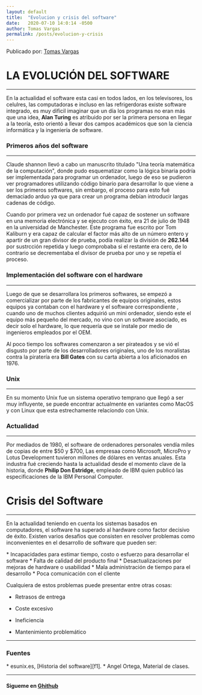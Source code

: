 ```yaml
---
layout: default
title:  "Evolucion y crisis del software"
date:   2020-07-10 14:0:14 -0500
author: Tomas Vargas
permalink: /posts/evolucion-y-crisis
---
```

<script src="https://kit.fontawesome.com/7316530f41.js" crossorigin="anonymous"></script>
Publicado por: [Tomas Vargas][gh] 
<h1>LA EVOLUCIÓN DEL SOFTWARE</h1><hr>
<p>En la actualidad el software esta casi en todos lados, en los televisores, los celulres, las computadoras e incluso en las refrigerdoras
    existe software integrado, es muy dificil imaginar que un día los programas no eran más que una idea, <strong>Alan Turing</strong> es atribuido por ser la primera persona en llegar a la
    teoría, esto orientó a llevar dos campos académicos que son la ciencia informática y la ingeniería de software.
</p>
<h3>Primeros años del software</h3><hr>
<p>Claude shannon llevó a cabo un manuscrito titulado "Una teoría matemática de la computación", donde pudo esquematizar como
    la lógica binaria podría ser implementada para programar un ordenador, luego de eso se pudieron ver programadores utilizando código binario para desarrollar lo que viene a ser los primeros 
    softwares, sin embargo, el proceso para esto fué demaciado arduo ya que para crear un programa debían introducir largas cadenas de código.
</p>
<p>Cuando por primera vez un ordenador fué capaz de sostener un software en una memoria electrónica y se ejecuto con éxito, era 21 de julio de 1948 en la universidad de Manchester. Este programa fue escrito por
    Tom Kaliburn y era capaz de calcular el factor más alto de un número entero y apartir de un gran divisor de prueba, podía realizar la división de <strong>262.144</strong> por sustrcción repetida y luego
    comprobaba si el restante era cero, de lo contrario se decrementaba el divisor de prueba por uno y se repetía el proceso.
     </p>
<h3>Implementación del software con el hardware</h3><hr>
<p>Luego de que se desarrollara los primeros softwares, se empezó a comercializar por parte de los fabricantes de equipos originales, estos equipos ya contaban con el hardware y el software correspondiente
,
    cuando uno de muchos clientes adquirió un mini ordenador, siendo este el equipo más pequeño del mercado, no vino con un software asociado, es decir solo el hardware, lo que requería que se instale por medio de ingenieros empleados por el OEM.
</p>
<p>Al poco tiempo los softwares comenzaron a ser pirateados y se vió el disgusto por parte de los desarrolladores originales, uno de los moralistas contra la piratería era <strong>Bill Gates</strong> con su carta abierta a los aficionados en 1976.</p>

<h3>Unix</h3>
<hr>
<p>En su momento Unix fue un sistema operativo temprano que llegó a ser muy influyente, se puede encontrar actualmente en variantes como MacOS y con Linux que esta estrechamente relaciondo con Unix.</p>

<h3>Actualidad</h3>
<hr>
<p>Por mediados de 1980, el software de ordenadores personales vendía miles de copias de entre $50 y $700, Las empresaa como Microsoft, MicroPro y Lotus Development tuvieron millones de 
    dólares en ventas anuales. Esta industra fué creciendo hasta la actualidad desde el momento clave de la historia, donde <strong>Philip Don Estridge</strong>, empleado de IBM quien publicó las especificaciones de la IBM Personal Computer.
</p>

<h1>Crisis del Software</h1>
<hr>
<p>En la actualidad teniendo en cuenta los sistemas basados en computadores, el software ha superado al hardware como factor decisivo de éxito. Existen varios desafíos que consisten en resolver problemas como inconvenientes en el desarrollo de software
    que pueden ser: 
</p>
* Incapacidades para estimar tiempo, costo o esfuerzo para desarrollar el software
* Falta de calidad del producto final
* Desactualizaciones por mejoras de hardware o usabilidad
* Mala administración de tiempo para el desarrollo
* Poca comunicación con el cliente

<p>Cualquiera de estos problemas puede presentar entre otras cosas: </p>

* Retrasos de entrega

* Coste excesivo 

* Ineficiencia

* Mantenimiento problemático



<hr>
<h3>Fuentes</h3>
* esunix.es, [Historia del software][f1].
* Angel Ortega, Material de clases.
<hr>
<h4>Sigueme en <a href="https://github.com/tomvargas" target="_blank"><i class="fab fa-github"></i> Ghithub</a></h4>

[f1]: https://www.esunix.es/index.php/novato/software/historia-del-software
[gh]: https://github.com/tomvargas
